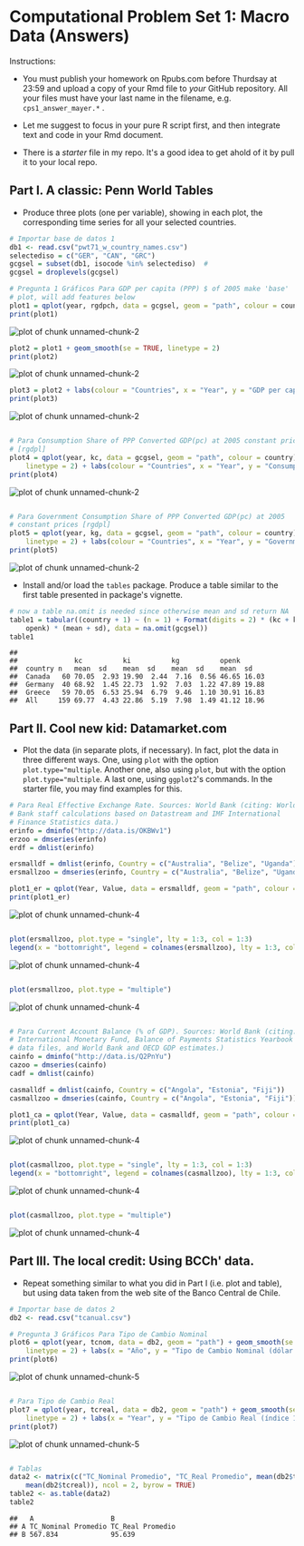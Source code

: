 Computational Problem Set 1: Macro Data (Answers)
========================================================





Instructions: 
+ You must publish your homework on Rpubs.com before Thurdsay at 23:59 and upload a copy of your Rmd file to *your* GitHub repository. All your files must have your last name in the filename, e.g. `cps1_answer_mayer.*` .

+ Let me suggest to focus in your pure R script first, and then integrate text and code in your Rmd document.

+ There is a *starter* file in my repo. It's a good idea to get ahold of it by pull it to your local repo.

## Part I. A classic: Penn World Tables

+ Produce three plots (one per variable), showing in each plot, the corresponding time series for all your selected countries. 


```r
# Importar base de datos 1
db1 <- read.csv("pwt71_w_country_names.csv")
selectediso = c("GER", "CAN", "GRC")
gcgsel = subset(db1, isocode %in% selectediso)  #
gcgsel = droplevels(gcgsel)

# Pregunta 1 Gráficos Para GDP per capita (PPP) $ of 2005 make 'base'
# plot, will add features below
plot1 = qplot(year, rgdpch, data = gcgsel, geom = "path", colour = country)
print(plot1)
```

![plot of chunk unnamed-chunk-2](figure/unnamed-chunk-21.png) 

```r
plot2 = plot1 + geom_smooth(se = TRUE, linetype = 2)
print(plot2)
```

![plot of chunk unnamed-chunk-2](figure/unnamed-chunk-22.png) 

```r
plot3 = plot2 + labs(colour = "Countries", x = "Year", y = "GDP per capita (PPP), $ of 2005")
print(plot3)
```

![plot of chunk unnamed-chunk-2](figure/unnamed-chunk-23.png) 

```r

# Para Consumption Share of PPP Converted GDP(pc) at 2005 constant prices
# [rgdpl]
plot4 = qplot(year, kc, data = gcgsel, geom = "path", colour = country) + geom_smooth(se = TRUE, 
    linetype = 2) + labs(colour = "Countries", x = "Year", y = "Consumption Share of PPP Converted GDP(pc) 2005")
print(plot4)
```

![plot of chunk unnamed-chunk-2](figure/unnamed-chunk-24.png) 

```r

# Para Government Consumption Share of PPP Converted GDP(pc) at 2005
# constant prices [rgdpl]
plot5 = qplot(year, kg, data = gcgsel, geom = "path", colour = country) + geom_smooth(se = TRUE, 
    linetype = 2) + labs(colour = "Countries", x = "Year", y = "Government Consumption Share of PPP Converted GDP(pc) 2005")
print(plot5)
```

![plot of chunk unnamed-chunk-2](figure/unnamed-chunk-25.png) 


+ Install and/or load the `tables` package. Produce a table similar to 
the first table presented in package's vignette. 


```r
# now a table na.omit is needed since otherwise mean and sd return NA
table1 = tabular((country + 1) ~ (n = 1) + Format(digits = 2) * (kc + ki + kg + 
    openk) * (mean + sd), data = na.omit(gcgsel))
table1
```

```
##                                                             
##              kc          ki          kg          openk      
##  country n   mean  sd    mean  sd    mean  sd    mean  sd   
##  Canada   60 70.05  2.93 19.90  2.44  7.16  0.56 46.65 16.03
##  Germany  40 68.92  1.45 22.73  1.92  7.03  1.22 47.89 19.88
##  Greece   59 70.05  6.53 25.94  6.79  9.46  1.10 30.91 16.83
##  All     159 69.77  4.43 22.86  5.19  7.98  1.49 41.12 18.96
```


## Part II. Cool new kid: Datamarket.com

+ Plot the data (in separate plots, if necessary). In fact, plot the data in three different ways. One, using `plot` with the option `plot.type="multiple`. Another one, also using `plot`, but with the option `plot.type="multiple`. A last one, using `ggplot2`'s commands. In the starter file, you may find examples for this.


```r
# Para Real Effective Exchange Rate. Sources: World Bank (citing: World
# Bank staff calculations based on Datastream and IMF International
# Finance Statistics data.)
erinfo = dminfo("http://data.is/OKBWv1")
erzoo = dmseries(erinfo)
erdf = dmlist(erinfo)

ersmalldf = dmlist(erinfo, Country = c("Australia", "Belize", "Uganda"))
ersmallzoo = dmseries(erinfo, Country = c("Australia", "Belize", "Uganda"))

plot1_er = qplot(Year, Value, data = ersmalldf, geom = "path", colour = Country)
print(plot1_er)
```

![plot of chunk unnamed-chunk-4](figure/unnamed-chunk-41.png) 

```r

plot(ersmallzoo, plot.type = "single", lty = 1:3, col = 1:3)
legend(x = "bottomright", legend = colnames(ersmallzoo), lty = 1:3, col = 1:3)
```

![plot of chunk unnamed-chunk-4](figure/unnamed-chunk-42.png) 

```r

plot(ersmallzoo, plot.type = "multiple")
```

![plot of chunk unnamed-chunk-4](figure/unnamed-chunk-43.png) 

```r

# Para Current Account Balance (% of GDP). Sources: World Bank (citing:
# International Monetary Fund, Balance of Payments Statistics Yearbook and
# data files, and World Bank and OECD GDP estimates.)
cainfo = dminfo("http://data.is/Q2PnYu")
cazoo = dmseries(cainfo)
cadf = dmlist(cainfo)

casmalldf = dmlist(cainfo, Country = c("Angola", "Estonia", "Fiji"))
casmallzoo = dmseries(cainfo, Country = c("Angola", "Estonia", "Fiji"))

plot1_ca = qplot(Year, Value, data = casmalldf, geom = "path", colour = Country)
print(plot1_ca)
```

![plot of chunk unnamed-chunk-4](figure/unnamed-chunk-44.png) 

```r

plot(casmallzoo, plot.type = "single", lty = 1:3, col = 1:3)
legend(x = "bottomright", legend = colnames(casmallzoo), lty = 1:3, col = 1:3)
```

![plot of chunk unnamed-chunk-4](figure/unnamed-chunk-45.png) 

```r

plot(casmallzoo, plot.type = "multiple")
```

![plot of chunk unnamed-chunk-4](figure/unnamed-chunk-46.png) 


## Part III. The local credit: Using BCCh' data.

+ Repeat something similar to what you did in Part I (i.e. plot and table), but using data taken from the web site of the Banco Central de Chile.


```r
# Importar base de datos 2
db2 <- read.csv("tcanual.csv")

# Pregunta 3 Gráficos Para Tipo de Cambio Nominal
plot6 = qplot(year, tcnom, data = db2, geom = "path") + geom_smooth(se = TRUE, 
    linetype = 2) + labs(x = "Año", y = "Tipo de Cambio Nominal (dólar observado $/USD)")
print(plot6)
```

![plot of chunk unnamed-chunk-5](figure/unnamed-chunk-51.png) 

```r

# Para Tipo de Cambio Real
plot7 = qplot(year, tcreal, data = db2, geom = "path") + geom_smooth(se = TRUE, 
    linetype = 2) + labs(x = "Year", y = "Tipo de Cambio Real (índice 1986=100)")
print(plot7)
```

![plot of chunk unnamed-chunk-5](figure/unnamed-chunk-52.png) 

```r

# Tablas
data2 <- matrix(c("TC_Nominal Promedio", "TC_Real Promedio", mean(db2$tcnom), 
    mean(db2$tcreal)), ncol = 2, byrow = TRUE)
table2 <- as.table(data2)
table2
```

```
##   A                   B               
## A TC_Nominal Promedio TC_Real Promedio
## B 567.834             95.639          
```





